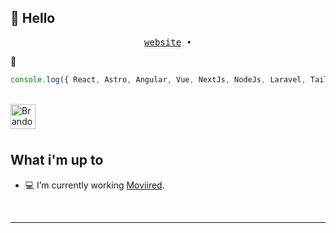 ## 👋 Hello

<div align='center'>
  <samp>
    <a href='https://build-website.web.app/perfil'>website</a> •
  </samp>
</div>

💖
```javascript
console.log({ React, Astro, Angular, Vue, NextJs, NodeJs, Laravel, TailwindCss })
```
<br/>
<a href="https://www.linkedin.com/in/brandol-jes%C3%BAs-vargas-44294b135/">
<img align="left" alt="Brandol Jesus LinkedIn" width="40px" src="https://icon.icepanel.io/Technology/svg/LinkedIn.svg" />
</a>

<br/> <br/> 

## What i'm up to

- 💻 I’m currently working [Moviired](https://www.moviired.co/).

<br />

---


